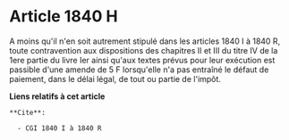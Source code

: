 # Article 1840 H

A moins qu'il n'en soit autrement stipulé dans les articles 1840 I à 1840 R, toute contravention aux dispositions des
chapitres II et III du titre IV de la 1ere partie du livre Ier ainsi qu'aux textes prévus pour leur exécution est passible
d'une amende de 5 F lorsqu'elle n'a pas entraîné le défaut de paiement, dans le délai légal, de tout ou partie de l'impôt.

**Liens relatifs à cet article**

	**Cite**:

	  - CGI 1840 I à 1840 R
